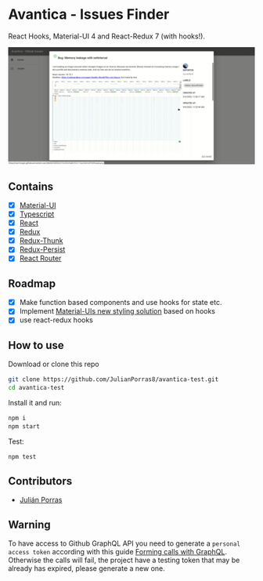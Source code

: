 # Avantica - Issues Finder

React Hooks, Material-UI 4 and React-Redux 7 (with hooks!).

![](example.gif)

## Contains

-   [x] [Material-UI](https://github.com/mui-org/material-ui)
-   [x] [Typescript](https://www.typescriptlang.org/)
-   [x] [React](https://facebook.github.io/react/)
-   [x] [Redux](https://github.com/reactjs/redux)
-   [x] [Redux-Thunk](https://github.com/gaearon/redux-thunk)
-   [x] [Redux-Persist](https://github.com/rt2zz/redux-persist)
-   [x] [React Router](https://github.com/ReactTraining/react-router)

## Roadmap

-   [x] Make function based components and use hooks for state etc.
-   [x] Implement [Material-UIs new styling solution](https://material-ui.com/css-in-js/basics/) based on hooks
-   [x] use react-redux hooks

## How to use

Download or clone this repo

```bash
git clone https://github.com/JulianPorras8/avantica-test.git
cd avantica-test
```

Install it and run:

```bash
npm i
npm start
```

Test:
```bash
npm test
```

## Contributors
-   [Julián Porras](https://github.com/JulianPorras8)

## Warning
To have access to Github GraphQL API you need to generate a `personal access token` according with this guide [Forming calls with GraphQL](https://docs.github.com/en/graphql/guides/forming-calls-with-graphql). Otherwise the calls will fail, the project have a testing token that may be already has expired, please generate a new one.
